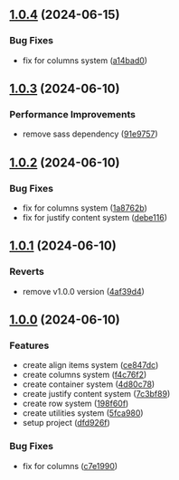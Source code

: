 

## [1.0.4](https://github.com/ismetkizgin/nvs-flexgrid/compare/v1.0.3...v1.0.4) (2024-06-15)


### Bug Fixes

* fix for columns system ([a14bad0](https://github.com/ismetkizgin/nvs-flexgrid/commit/a14bad05d33e0c509608edb3cbd5a75e577bfb27))

## [1.0.3](https://github.com/ismetkizgin/nvs-flexgrid/compare/v1.0.2...v1.0.3) (2024-06-10)


### Performance Improvements

* remove sass dependency ([91e9757](https://github.com/ismetkizgin/nvs-flexgrid/commit/91e9757ec558292355747c35ea4c95b79e11eb65))

## [1.0.2](https://github.com/ismetkizgin/nvs-flexgrid/compare/v1.0.1...v1.0.2) (2024-06-10)


### Bug Fixes

* fix for columns system ([1a8762b](https://github.com/ismetkizgin/nvs-flexgrid/commit/1a8762b7ee76023b9f3a9f898f7160e1d1f04e30))
* fix for justify content system ([debe116](https://github.com/ismetkizgin/nvs-flexgrid/commit/debe1167a429ce56c6ca6e87e77a4eec2ef422c4))

## [1.0.1](https://github.com/ismetkizgin/nvs-flexgrid/compare/1.0.0...v1.0.1) (2024-06-10)


### Reverts

* remove v1.0.0 version ([4af39d4](https://github.com/ismetkizgin/nvs-flexgrid/commit/4af39d408657122a31b0d5e0fe2bd5f4b922e4df))

## [1.0.0](https://github.com/ismetkizgin/nvs-flexgrid/compare/dfd926ffa2f5d155ac7063521620f0687122842f...1.0.0) (2024-06-10)


### Features

* create align items system ([ce847dc](https://github.com/ismetkizgin/nvs-flexgrid/commit/ce847dcf44c9c828558cc79272981768328e0f51))
* create columns system ([f4c76f2](https://github.com/ismetkizgin/nvs-flexgrid/commit/f4c76f2b8f865dafbe3131ab95e4dd2b23699ca5))
* create container system ([4d80c78](https://github.com/ismetkizgin/nvs-flexgrid/commit/4d80c7821a94a185e584cb0201f519a175e4eb73))
* create justify content system ([7c3bf89](https://github.com/ismetkizgin/nvs-flexgrid/commit/7c3bf8939c3eabffeffecac0bd7b8387fed9f2ac))
* create row system ([198f60f](https://github.com/ismetkizgin/nvs-flexgrid/commit/198f60fa9af0030001248a7f8f2916c7a8fb768a))
* create utilities system ([5fca980](https://github.com/ismetkizgin/nvs-flexgrid/commit/5fca980a4a36472747b1d8307c2a9818d03b95d8))
* setup project ([dfd926f](https://github.com/ismetkizgin/nvs-flexgrid/commit/dfd926ffa2f5d155ac7063521620f0687122842f))


### Bug Fixes

* fix for columns ([c7e1990](https://github.com/ismetkizgin/nvs-flexgrid/commit/c7e19908f3bb44febbf44ef5175cfb4d03325033))
